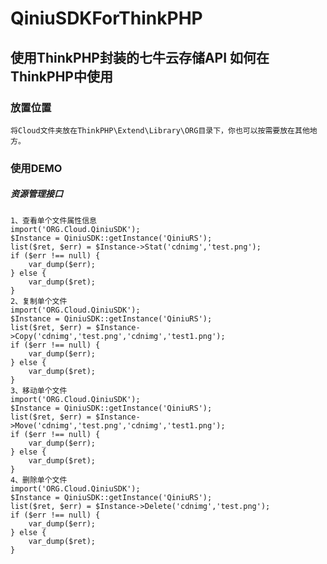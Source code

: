 QiniuSDKForThinkPHP
===================

使用ThinkPHP封装的七牛云存储API
如何在ThinkPHP中使用
-------------------
### 放置位置
    将Cloud文件夹放在ThinkPHP\Extend\Library\ORG目录下，你也可以按需要放在其他地方。
### 使用DEMO
##### 资源管理接口
	1、查看单个文件属性信息
	import('ORG.Cloud.QiniuSDK');
	$Instance = QiniuSDK::getInstance('QiniuRS');
	list($ret, $err) = $Instance->Stat('cdnimg','test.png');
	if ($err !== null) {
    	var_dump($err);
	} else {
    	var_dump($ret);
	}
	2、复制单个文件
	import('ORG.Cloud.QiniuSDK');
	$Instance = QiniuSDK::getInstance('QiniuRS');
	list($ret, $err) = $Instance->Copy('cdnimg','test.png','cdnimg','test1.png');
	if ($err !== null) {
    	var_dump($err);
	} else {
    	var_dump($ret);
	}
	3、移动单个文件
	import('ORG.Cloud.QiniuSDK');
	$Instance = QiniuSDK::getInstance('QiniuRS');
	list($ret, $err) = $Instance->Move('cdnimg','test.png','cdnimg','test1.png');
	if ($err !== null) {
    	var_dump($err);
	} else {
    	var_dump($ret);
	}
	4、删除单个文件
	import('ORG.Cloud.QiniuSDK');
	$Instance = QiniuSDK::getInstance('QiniuRS');
	list($ret, $err) = $Instance->Delete('cdnimg','test.png');
	if ($err !== null) {
    	var_dump($err);
	} else {
    	var_dump($ret);
	}

